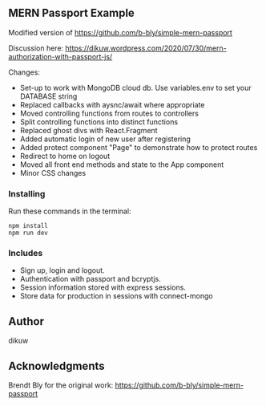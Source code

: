 ## MERN Passport Example

Modified version of https://github.com/b-bly/simple-mern-passport

Discussion here: https://dikuw.wordpress.com/2020/07/30/mern-authorization-with-passport-js/

Changes:
- Set-up to work with MongoDB cloud db. Use variables.env to set your DATABASE string
- Replaced callbacks with aysnc/await where appropriate
- Moved controlling functions from routes to controllers
- Split controlling functions into distinct functions
- Replaced ghost divs with React.Fragment
- Added automatic login of new user after registering
- Added protect component "Page" to demonstrate how to protect routes
- Redirect to home on logout
- Moved all front end methods and state to the App component
- Minor CSS changes

### Installing

Run these commands in the terminal:

```
npm install
npm run dev
```

### Includes

- Sign up, login and logout.
- Authentication with passport and bcryptjs.
- Session information stored with express sessions.
- Store data for production in sessions with connect-mongo

## Author

dikuw

## Acknowledgments

Brendt Bly for the original work: https://github.com/b-bly/simple-mern-passport
